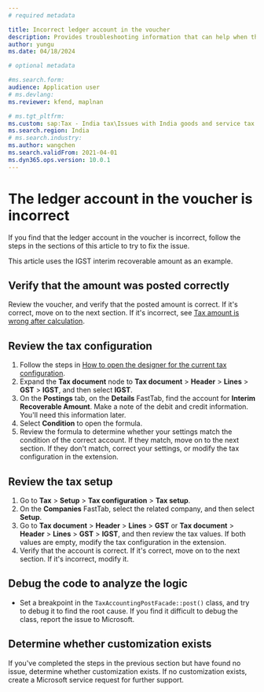 ```yaml
---
# required metadata

title: Incorrect ledger account in the voucher
description: Provides troubleshooting information that can help when the ledger account in the voucher is incorrect.
author: yungu
ms.date: 04/18/2024

# optional metadata

#ms.search.form:
audience: Application user
# ms.devlang: 
ms.reviewer: kfend, maplnan

# ms.tgt_pltfrm: 
ms.custom: sap:Tax - India tax\Issues with India goods and service tax (IN GST)
ms.search.region: India
# ms.search.industry: 
ms.author: wangchen
ms.search.validFrom: 2021-04-01
ms.dyn365.ops.version: 10.0.1
---
```


# The ledger account in the voucher is incorrect

If you find that the ledger account in the voucher is incorrect, follow the steps in the sections of this article to try to fix the issue.

This article uses the IGST interim recoverable amount as an example.

## Verify that the amount was posted correctly

Review the voucher, and verify that the posted amount is correct. If it's correct, move on to the next section. If it's incorrect, see [Tax amount is wrong after calculation](apac-ind-gst-troubleshooting-tax-amount-wrong-after-calculation.md).

## Review the tax configuration

1. Follow the steps in [How to open the designer for the current tax configuration](apac-ind-gst-troubleshooting-open-designer-current-used-tax-configuration.md).
2. Expand the **Tax document** node to **Tax document** \> **Header** \> **Lines** \> **GST** \> **IGST**, and then select **IGST**.
3. On the **Postings** tab, on the **Details** FastTab, find the account for **Interim Recoverable Amount**. Make a note of the debit and credit information. You'll need this information later.
4. Select **Condition** to open the formula.
5. Review the formula to determine whether your settings match the condition of the correct account. If they match, move on to the next section. If they don't match, correct your settings, or modify the tax configuration in the extension.

## Review the tax setup

1. Go to **Tax** \> **Setup** \> **Tax configuration** \> **Tax setup**.
2. On the **Companies** FastTab, select the related company, and then select **Setup**.
3. Go to **Tax document** \> **Header** \> **Lines** \> **GST** or **Tax document** \> **Header** \> **Lines** \> **GST** \> **IGST**, and then review the tax values. If both values are empty, modify the tax configuration in the extension.
4. Verify that the account is correct. If it's correct, move on to the next section. If it's incorrect, modify it.

## Debug the code to analyze the logic

- Set a breakpoint in the `TaxAccountingPostFacade::post()` class, and try to debug it to find the root cause. If you find it difficult to debug the class, report the issue to Microsoft.

## Determine whether customization exists

If you've completed the steps in the previous section but have found no issue, determine whether customization exists. If no customization exists, create a Microsoft service request for further support.
